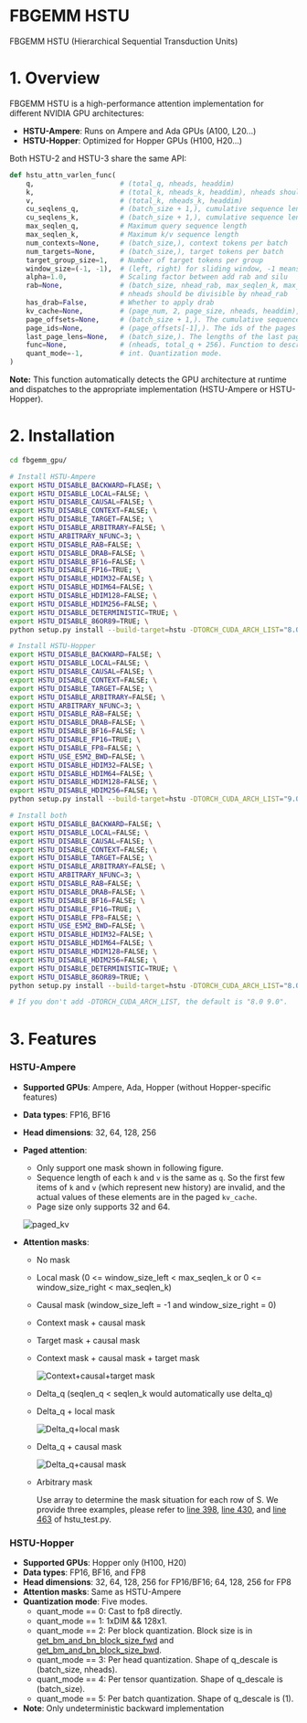 # FBGEMM HSTU

FBGEMM HSTU (Hierarchical Sequential Transduction Units)

# **1. Overview**

FBGEMM HSTU is a high-performance attention implementation for different NVIDIA GPU architectures:
- **HSTU-Ampere**: Runs on Ampere and Ada GPUs (A100, L20...)
- **HSTU-Hopper**: Optimized for Hopper GPUs (H100, H20...)

Both HSTU-2 and HSTU-3 share the same API:

```python
def hstu_attn_varlen_func(
    q,                     # (total_q, nheads, headdim)
    k,                     # (total_k, nheads_k, headdim), nheads should be equal to nhead_k
    v,                     # (total_k, nheads_k, headdim)
    cu_seqlens_q,          # (batch_size + 1,), cumulative sequence lengths for q
    cu_seqlens_k,          # (batch_size + 1,), cumulative sequence lengths for k/v
    max_seqlen_q,          # Maximum query sequence length
    max_seqlen_k,          # Maximum k/v sequence length
    num_contexts=None,     # (batch_size,), context tokens per batch
    num_targets=None,      # (batch_size,), target tokens per batch
    target_group_size=1,   # Number of target tokens per group
    window_size=(-1, -1),  # (left, right) for sliding window, -1 means infinite window size
    alpha=1.0,             # Scaling factor between add rab and silu
    rab=None,              # (batch_size, nhead_rab, max_seqlen_k, max_seqlen_k), relative attention bias
                           # nheads should be divisible by nhead_rab
    has_drab=False,        # Whether to apply drab
    kv_cache=None,         # (page_num, 2, page_size, nheads, headdim), key and value paged cache.
    page_offsets=None,     # (batch_size + 1,). The cumulative sequence lengths of the page_ptr in the batch, used to index into kv_cache.
    page_ids=None,         # (page_offsets[-1],). The ids of the pages in the batch.
    last_page_lens=None,   # (batch_size,). The lengths of the last pages in the batch.
    func=None,             # (nheads, total_q + 256). Function to describe the mask shape in arbitrary mask.
    quant_mode=-1,         # int. Quantization mode.
)
```

**Note:** This function automatically detects the GPU architecture at runtime and dispatches to the appropriate implementation (HSTU-Ampere or HSTU-Hopper).


# **2. Installation**

```bash
cd fbgemm_gpu/

# Install HSTU-Ampere
export HSTU_DISABLE_BACKWARD=FLASE; \
export HSTU_DISABLE_LOCAL=FALSE; \
export HSTU_DISABLE_CAUSAL=FALSE; \
export HSTU_DISABLE_CONTEXT=FALSE; \
export HSTU_DISABLE_TARGET=FALSE; \
export HSTU_DISABLE_ARBITRARY=FALSE; \
export HSTU_ARBITRARY_NFUNC=3; \
export HSTU_DISABLE_RAB=FALSE; \
export HSTU_DISABLE_DRAB=FALSE; \
export HSTU_DISABLE_BF16=FALSE; \
export HSTU_DISABLE_FP16=TRUE; \
export HSTU_DISABLE_HDIM32=FALSE; \
export HSTU_DISABLE_HDIM64=FALSE; \
export HSTU_DISABLE_HDIM128=FALSE; \
export HSTU_DISABLE_HDIM256=FALSE; \
export HSTU_DISABLE_DETERMINISTIC=TRUE; \
export HSTU_DISABLE_86OR89=TRUE; \
python setup.py install --build-target=hstu -DTORCH_CUDA_ARCH_LIST="8.0"

# Install HSTU-Hopper
export HSTU_DISABLE_BACKWARD=FALSE; \
export HSTU_DISABLE_LOCAL=FALSE; \
export HSTU_DISABLE_CAUSAL=FALSE; \
export HSTU_DISABLE_CONTEXT=FALSE; \
export HSTU_DISABLE_TARGET=FALSE; \
export HSTU_DISABLE_ARBITRARY=FALSE; \
export HSTU_ARBITRARY_NFUNC=3; \
export HSTU_DISABLE_RAB=FALSE; \
export HSTU_DISABLE_DRAB=FALSE; \
export HSTU_DISABLE_BF16=FALSE; \
export HSTU_DISABLE_FP16=TRUE; \
export HSTU_DISABLE_FP8=FALSE; \
export HSTU_USE_E5M2_BWD=FALSE; \
export HSTU_DISABLE_HDIM32=FALSE; \
export HSTU_DISABLE_HDIM64=FALSE; \
export HSTU_DISABLE_HDIM128=FALSE; \
export HSTU_DISABLE_HDIM256=FALSE; \
python setup.py install --build-target=hstu -DTORCH_CUDA_ARCH_LIST="9.0"

# Install both
export HSTU_DISABLE_BACKWARD=FALSE; \
export HSTU_DISABLE_LOCAL=FALSE; \
export HSTU_DISABLE_CAUSAL=FALSE; \
export HSTU_DISABLE_CONTEXT=FALSE; \
export HSTU_DISABLE_TARGET=FALSE; \
export HSTU_DISABLE_ARBITRARY=FALSE; \
export HSTU_ARBITRARY_NFUNC=3; \
export HSTU_DISABLE_RAB=FALSE; \
export HSTU_DISABLE_DRAB=FALSE; \
export HSTU_DISABLE_BF16=FALSE; \
export HSTU_DISABLE_FP16=TRUE; \
export HSTU_DISABLE_FP8=FALSE; \
export HSTU_USE_E5M2_BWD=FALSE; \
export HSTU_DISABLE_HDIM32=FALSE; \
export HSTU_DISABLE_HDIM64=FALSE; \
export HSTU_DISABLE_HDIM128=FALSE; \
export HSTU_DISABLE_HDIM256=FALSE; \
export HSTU_DISABLE_DETERMINISTIC=TRUE; \
export HSTU_DISABLE_86OR89=TRUE; \
python setup.py install --build-target=hstu -DTORCH_CUDA_ARCH_LIST="8.0 9.0"

# If you don't add -DTORCH_CUDA_ARCH_LIST, the default is "8.0 9.0".
```

# **3. Features**

### HSTU-Ampere
- **Supported GPUs**: Ampere, Ada, Hopper (without Hopper-specific features)
- **Data types**: FP16, BF16
- **Head dimensions**: 32, 64, 128, 256
- **Paged attention**:
  * Only support one mask shown in following figure.
  * Sequence length of each `k` and `v` is the same as `q`. So the first few items of `k` and `v` (which represent new history) are invalid, and the actual values of these elements are in the paged `kv_cache`.
  * Page size only supports 32 and 64.

  ![paged_kv](img/paged_kv.png)
- **Attention masks**:
  * No mask
  * Local mask (0 <= window_size_left < max_seqlen_k or 0 <= window_size_right < max_seqlen_k)
  * Causal mask (window_size_left = -1 and window_size_right = 0)
  * Context mask + causal mask
  * Target mask + causal mask
  * Context mask + causal mask + target mask

    ![Context+causal+target mask](img/context_causal_target.png)
  * Delta_q (seqlen_q < seqlen_k would automatically use delta_q)
  * Delta_q + local mask

    ![Delta_q+local mask](img/deltaq_local.png)
  * Delta_q + causal mask

    ![Delta_q+causal mask](img/deltaq_causal.png)

  * Arbitrary mask

    Use array to determine the mask situation for each row of S. We provide three examples, please refer to [line 398](test/hstu_test.py#L398), [line 430](test/hstu_test.py#L430), and [line 463](test/hstu_test.py#L463) of hstu_test.py.

### HSTU-Hopper
- **Supported GPUs**: Hopper only (H100, H20)
- **Data types**: FP16, BF16, and FP8
- **Head dimensions**: 32, 64, 128, 256 for FP16/BF16; 64, 128, 256 for FP8
- **Attention masks**: Same as HSTU-Ampere
- **Quantization mode**: Five modes.
  * quant_mode == 0: Cast to fp8 directly.
  * quant_mode == 1: 1xDIM && 128x1.
  * quant_mode == 2: Per block quantization. Block size is in [get_bm_and_bn_block_size_fwd](hstu/cuda_hstu_attention.py#L93) and [get_bm_and_bn_block_size_bwd](hstu/cuda_hstu_attention.py#L112).
  * quant_mode == 3: Per head quantization. Shape of q_descale is (batch_size, nheads).
  * quant_mode == 4: Per tensor quantization. Shape of q_descale is (batch_size).
  * quant_mode == 5: Per batch quantization. Shape of q_descale is (1).
- **Note**: Only undeterministic backward implementation
